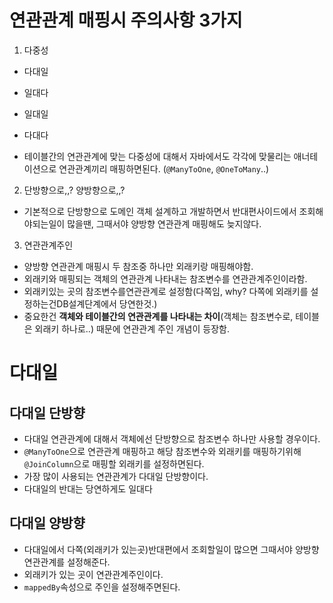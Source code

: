 # 연관관계 매핑시 주의사항 3가지

1. 다중성

- 다대일
- 일대다
- 일대일
- 다대다

- 테이블간의 연관관계에 맞는 다중성에 대해서 자바에서도 각각에 맞물리는 애너테이션으로 연관관계끼리 매핑하면된다.
  (`@ManyToOne`, `@OneToMany`..)

2. 단방향으로,,? 양방향으로,,?

- 기본적으로 단방향으로 도메인 객체 설계하고 개발하면서 반대편사이드에서 조회해야되는일이 많을땐, 그때서야 양방향 연관관계 매핑해도 늦지않다.

3. 연관관계주인

- 양방향 연관관계 매핑시 두 참조중 하나만 외래키랑 매핑해야함.
- 외래키와 매핑되는 객체의 연관관계 나타내는 참조변수를 연관관계주인이라함.
- 외래키있는 곳의 참조변수를연관관계로 설정함(다쪽임, why? 다쪽에 외래키를 설정하는건DB설계단계에서 당연한것.)
- 중요한건 **객체와 테이블간의 연관관계를 나타내는 차이**(객체는 참조변수로, 테이블은 외래키 하나로..) 때문에 연관관계 주인 개념이 등장함.

# 다대일

## 다대일 단방향

- 다대일 연관관계에 대해서 객체에선 단방향으로 참조변수 하나만 사용할 경우이다.
- `@ManyToOne`으로 연관관계 매핑하고 해당 참조변수와 외래키를 매핑하기위해 `@JoinColumn`으로 매핑할 외래키를 설정하면된다.
- 가장 많이 사용되는 연관관계가 다대일 단방향이다.
- 다대일의 반대는 당연하게도 일대다

## 다대일 양방향

- 다대일에서 다쪽(외래키가 있는곳)반대편에서 조회할일이 많으면 그때서야 양방향 연관관계를 설정해준다.
- 외래키가 있는 곳이 연관관계주인이다.
- `mappedBy`속성으로 주인을 설정해주면된다.
